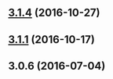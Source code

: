<a name="3.1.4"></a>
## [3.1.4](https://github.com/iuap-design/tinper-neoui-tree/compare/v3.1.1...v3.1.4) (2016-10-27)



<a name="3.1.1"></a>
## [3.1.1](https://github.com/iuap-design/tinper-neoui-tree/compare/v3.0.6...v3.1.1) (2016-10-17)



<a name="3.0.6"></a>
## 3.0.6 (2016-07-04)



